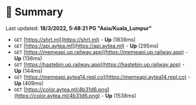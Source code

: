 # 📖 Summary
Last updated: **18/3/2022, 5:48:21 PG "Asia/Kuala_Lumpur"**

- `GET` [https://shrt.ml](https://shrt.ml) - **Up** (1838ms)
- `GET` [https://api.aytea.ml](https://api.aytea.ml) - **Up** (295ms)
- `GET` [https://memeapi.up.railway.app](https://memeapi.up.railway.app) - **Up** (136ms)
- `GET` [https://hastebin.up.railway.app](https://hastebin.up.railway.app) - **Up** (144ms)
- `GET` [https://memeapi.aytea14.repl.co](https://memeapi.aytea14.repl.co) - **Up** (409ms)
- `GET` [https://color.aytea.ml/4b31d6.png](https://color.aytea.ml/4b31d6.png) - **Up** (1538ms)
